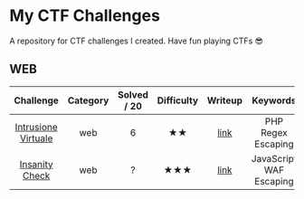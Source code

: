 # My CTF Challenges

A repository for CTF challenges I created. Have fun playing CTFs :sunglasses:

## WEB

|Challenge|Category|Solved / 20|Difficulty|Writeup|Keywords|
|:-:|:-:|:-:|:-:|:-:|:-:|
|[Intrusione Virtuale](challenges/intrusione-virtuale)|web|6|★★|[link](challenges/intrusione-virtuale/README.md)|PHP Regex Escaping|
|[Insanity Check](challenges/insanity-check)|web|?|★★★|[link](challenges/insanity-check/README.md)|JavaScript WAF Escaping|

